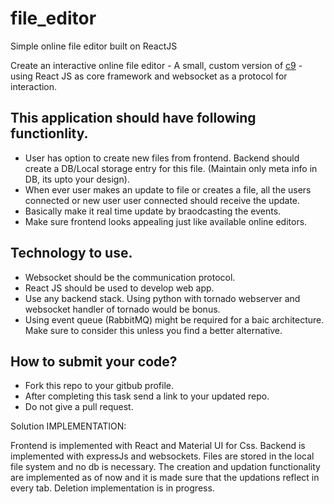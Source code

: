 # file_editor
Simple online file editor built on ReactJS

Create an interactive online file editor - A small, custom version of [c9](https://c9.io/) - using React JS as core framework and websocket as a protocol for interaction.

## This application should have following functionlity.
- User has option to create new files from frontend. Backend should create a DB/Local storage entry for this file. (Maintain only meta info in DB, its upto your design).
- When ever user makes an update to file or creates a file, all the users connected or new user user connected should receive the update.
- Basically make it real time update by braodcasting the events.
- Make sure frontend looks appealing just like available online editors.

## Technology to use.
- Websocket should be the communication protocol.
- React JS should be used to develop web app.
- Use any backend stack. Using python with tornado webserver and websocket handler of tornado would be bonus.
- Using event queue (RabbitMQ) might be required for a baic architecture. Make sure to consider this unless you find a better alternative.

## How to submit your code?
- Fork this repo to your gitbub profile.
- After completing this task send a link to your updated repo.
- Do not give a pull request.



Solution IMPLEMENTATION:

  Frontend is implemented with React and Material UI for Css. 
  Backend is implemented with expressJs and websockets.
  Files are stored in the local file system and no db is necessary.
  The creation and updation functionality are implemented as of now and it is made sure that the updations reflect in every tab.
  Deletion implementation is in progress.
